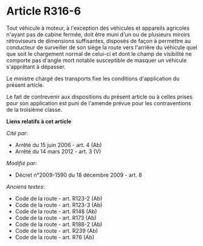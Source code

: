 # Article R316-6

Tout véhicule à moteur, à l'exception des véhicules et appareils agricoles n'ayant pas de cabine fermée, doit être muni d'un
ou de plusieurs miroirs rétroviseurs de dimensions suffisantes, disposés de façon à permettre au conducteur de surveiller de
son siège la route vers l'arrière du véhicule quel que soit le chargement normal de celui-ci et dont le champ de visibilité
ne comporte pas d'angle mort notable susceptible de masquer un véhicule s'apprêtant à dépasser.

Le ministre chargé des transports fixe les conditions d'application du présent article.

Le fait de contrevenir aux dispositions du présent article  ou à celles prises pour son application est puni de l'amende
prévue pour les contraventions de la troisième classe.

**Liens relatifs à cet article**

_Cité par_:

  - Arrêté du 15 juin 2006 - art. 4 (Ab)
  - Arrêté du 14 mars 2012 - art. 3 (V)

_Modifié par_:

  - Décret n°2009-1590 du 18 décembre 2009 - art. 8

_Anciens textes_:

  - Code de la route - art. R123-2 (Ab)
  - Code de la route - art. R123-3 (Ab)
  - Code de la route - art. R148 (Ab)
  - Code de la route - art. R173 (Ab)
  - Code de la route - art. R188-2 (Ab)
  - Code de la route - art. R239 (Ab)
  - Code de la route - art. R76 (Ab)

